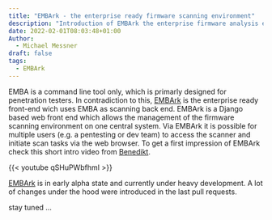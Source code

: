 ```yaml
---
title: "EMBArk - the enterprise ready firmware scanning environment"
description: "Introduction of EMBArk the enterprise firmware analysis environment"
date: 2022-02-01T08:03:48+01:00
Author:
  - Michael Messner
draft: false
tags:
  - EMBArk
---
```


EMBA is a command line tool only, which is primarly designed for penetration testers. In contradiction to this, [EMBArk](https://github.com/e-m-b-a/embark) is the enterprise ready front-end wich uses EMBA as scanning back end.
EMBArk is a Django based web front end which allows the management of the firmware scanning environment on one central system. Via EMBArk it is possible for multiple users (e.g. a pentesting or dev team) to access the scanner and initiate scan tasks via the web browser.
To get a first impression of EMBArk check this short intro video from [Benedikt](https://github.com/BenediktMKuehne).

{{< youtube qSHuPWbfhmI >}}

[EMBArk](https://github.com/e-m-b-a/embark) is in early alpha state and currently under heavy development. A lot of changes under the hood were introduced in the last pull requests.

stay tuned ...

